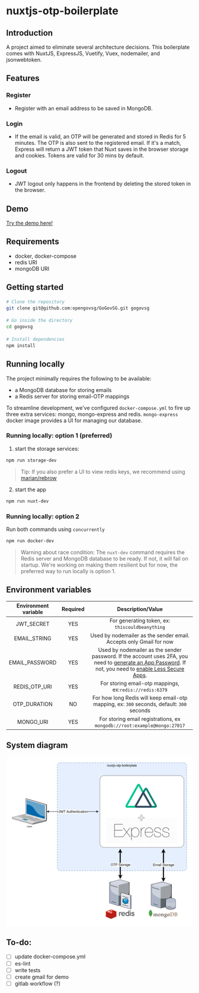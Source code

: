 # nuxtjs-otp-boilerplate

## Introduction
A project aimed to eliminate several architecture decisions. This boilerplate comes with NuxtJS, ExpressJS, Vuetify, Vuex, nodemailer, and jsonwebtoken.

## Features
### Register
  - Register with an email address to be saved in MongoDB.
### Login
  - If the email is valid, an OTP will be generated and stored in Redis for 5 minutes. The OTP is also sent to the registered email. If it's a match, Express will return a JWT token that Nuxt saves in the browser storage and cookies. Tokens are valid for 30 mins by default.
### Logout
  - JWT logout only happens in the frontend by deleting the stored token in the browser.

## Demo
[Try the demo here!](http://3.1.243.203/)

## Requirements
  - docker, docker-compose
  - redis URI
  - mongoDB URI
  
## Getting started
```bash
# Clone the repository
git clone git@github.com:opengovsg/GoGovSG.git gogovsg

# Go inside the directory
cd gogovsg

# Install dependencies
npm install
```

## Running locally
The project minimally requires the following to be available:
 - a MongoDB database for storing emails
 - a Redis server for storing email-OTP mappings

To streamline development, we've configured `docker-compose.yml` to fire up three extra services: mongo, mongo-express and redis. `mongo-express` docker image provides a UI for managing our database.

### Running locally: option 1 (preferred)

1. start the storage services:
```bash
npm run storage-dev
```

> Tip: If you also prefer a UI to view redis keys, we recommend using [marian/rebrow](https://hub.docker.com/r/marian/rebrow/)
2. start the app
```bash
npm run nuxt-dev
```
### Running locally: option 2
Run both commands using `concurrently`
```bash
npm run docker-dev
```
> Warning about race condition: The `nuxt-dev` command requires the Redis server and MongoDB database to be ready. If not, it will fail on startup. We're working on making them resilient but for now, the preferred way to run locally is option 1.


## Environment variables

|Environment variable|Required|Description/Value|
|:-:|:-:|:-:|
|JWT_SECRET|YES|For generating token, ex: `thiscouldbeanything`
|EMAIL_STRING|YES|Used by nodemailer as the sender email. Accepts only Gmail for now|
|EMAIL_PASSWORD|YES|Used by nodemailer as the sender password. If the account uses 2FA, you need to [generate an App Password](https://support.google.com/accounts/answer/185833?hl=en). If not, you need to [enable Less Secure Apps](https://support.google.com/accounts/answer/6010255?hl=en).
|REDIS_OTP_URI|YES|For storing email-otp mappings, ex:`redis://redis:6379`
|OTP_DURATION|NO|For how long Redis will keep email-otp mapping, ex: `300` seconds, default: `300` seconds
|MONGO_URI|YES|For storing email registrations, ex `mongodb://root:example@mongo:27017`


## System diagram

![](assets/system_diagram.png)

## To-do:
  - [ ] update docker-compose.yml
  - [ ] es-lint
  - [ ] write tests
  - [ ] create gmail for demo
  - [ ] gitlab workflow (?)
